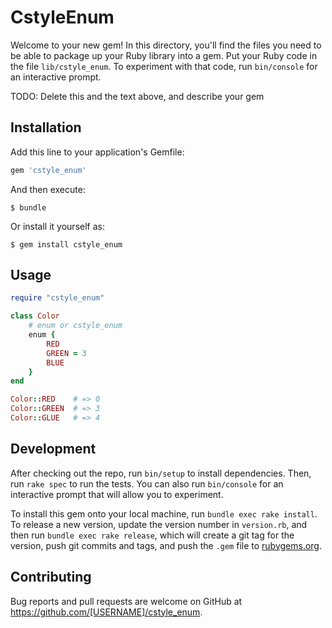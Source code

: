 # CstyleEnum

Welcome to your new gem! In this directory, you'll find the files you need to be able to package up your Ruby library into a gem. Put your Ruby code in the file `lib/cstyle_enum`. To experiment with that code, run `bin/console` for an interactive prompt.

TODO: Delete this and the text above, and describe your gem

## Installation

Add this line to your application's Gemfile:

```ruby
gem 'cstyle_enum'
```

And then execute:

    $ bundle

Or install it yourself as:

    $ gem install cstyle_enum

## Usage

```ruby
require "cstyle_enum"

class Color
	# enum or cstyle_enum
	enum {
		RED
		GREEN = 3
		BLUE
	}
end

Color::RED    # => 0
Color::GREEN  # => 3
Color::GLUE   # => 4
```

## Development

After checking out the repo, run `bin/setup` to install dependencies. Then, run `rake spec` to run the tests. You can also run `bin/console` for an interactive prompt that will allow you to experiment.

To install this gem onto your local machine, run `bundle exec rake install`. To release a new version, update the version number in `version.rb`, and then run `bundle exec rake release`, which will create a git tag for the version, push git commits and tags, and push the `.gem` file to [rubygems.org](https://rubygems.org).

## Contributing

Bug reports and pull requests are welcome on GitHub at https://github.com/[USERNAME]/cstyle_enum.

